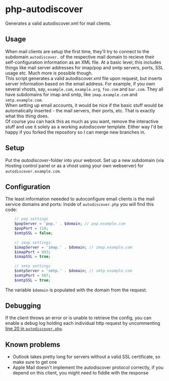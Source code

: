 # php-autodiscover
Generates a valid autodiscover.xml for mail clients.

## Usage
When mail clients are setup the first time, they'll try to connect to the subdomain `autodiscover.` of the respective mail domain to recieve their self-configuration information as an XML file. At a basic level, this includes things like mail server addresses for imap/pop and smtp servers, ports, SSL usage etc. Much more is possible though.  
This script generates a valid autodiscover.xml file upon request, but inserts server information based on the email address. For example, if you own several vhosts, say, `example.com`, `example.org`, `foo.com` and `bar.com`. They all have subdomains for imap and smtp, like `imap.example.com` and `smtp.example.com`.  
When setting up email accounts, it would be nice if the basic stuff would be automatically inserted - the mail servers, their ports, etc. That is exactly what this thing does.  
Of course you can hack this as much as you want, remove the interactive stuff and use it solely as a working autodiscover template. Either way I'd be happy if you forked the repository so I can merge new branches in.

## Setup
Put the *autodiscover*-folder into your webroot. Set up a new subdomain (via Hosting control panel or as a vhost using your own webserver) for `autodiscover.example.com`.  

## Configuration
The least information neeeded to autoconfigure email clients is the mail service domains and ports:
Inside of `autodiscover.php` you will find this code:

```php
    // pop settings
    $popServer = 'pop.' . $domain; // pop.example.com
    $popPort = 110;
    $smtpSSL = false;
    
    // imap settings
    $imapServer = 'imap.' . $domain; // imap.example.com
    $imapPort = 993;
    $imapSSL = true;
    
    // smtp settings
    $smtpServer = 'smtp.' . $domain; // smtp.example.com
    $smtpPort = 587;
    $smtpSSL = true;
  ```
The variable `$domain` is populated with the domain from the request.

## Debugging
If the client throws an error or is unable to retrieve the config, you can enable a debug log holding each individual http request by uncommenting [line 20 in `autodiscover.php`](./autodiscover/autodiscover.php#L20).  

## Known problems
 - Outlook takes pretty long for servers without a valid SSL certificate, so make sure to get one
 - Apple Mail doesn't implement the autodiscover protocol correctly, if you depend on this client, you might need to fiddle with the response
